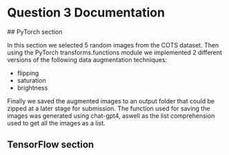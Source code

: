 # Question 3 Documentation

## PyTorch section

In this section we selected 5 random images from the COTS dataset. Then using the PyTorch transforms.functions module we implemented 2 different versions of the following data augmentation techniques:

- flipping
- saturation
- brightness

Finally we saved the augmented images to an output folder that could be zipped at a later stage for submission. The function used for saving the images was generated using chat-gpt4, aswell as the list comprehension used to get all the images as a list.

## TensorFlow section

